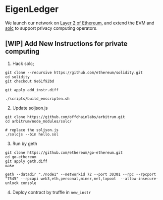 # EigenLedger

We launch our network on [Layer 2 of Ethereum](https://github.com/ethereum-optimism/optimism), and extend the EVM and [solc](https://github.com/ieigen/solidity) to support privacy computing operators.


## [WIP] Add New Instructions for private computing

1. Hack solc;
```
git clone --recursive https://github.com/ethereum/solidity.git
cd solidity
git checkout 9e61f92bd

git apply add_instr.diff

./scripts/build_emscripten.sh
```

2. Update soljson.js

```
git clone https://github.com/offchainlabs/arbitrum.git
cd arbitrum/node_modules/solc/

# replace the soljson.js
./solcjs --bin hello.sol
```

3. Run by geth

```
git clone https://github.com/ethereum/go-ethereum.git
cd go-ethereum
git apply geth.diff
make

geth --datadir "./node1" --networkid 72 --port 30301 --rpc --rpcport "7545" --rpcapi web3,eth,personal,miner,net,txpool  --allow-insecure-unlock console
```

4. Deploy contract by truffle in `new_instr`

